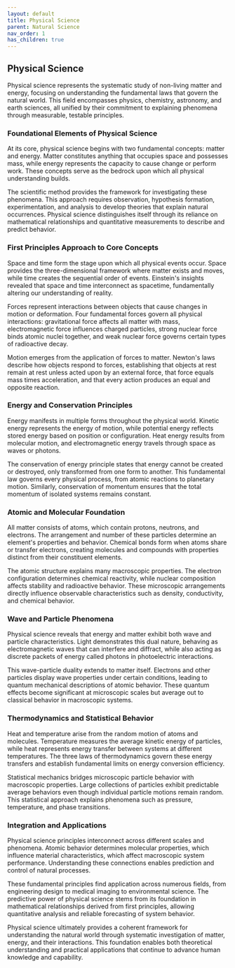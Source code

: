```yaml
---
layout: default
title: Physical Science
parent: Natural Science
nav_order: 1
has_children: true
---
```


## Physical Science

Physical science represents the systematic study of non-living matter and energy, focusing on understanding the fundamental laws that govern the natural world. This field encompasses physics, chemistry, astronomy, and earth sciences, all unified by their commitment to explaining phenomena through measurable, testable principles.

### Foundational Elements of Physical Science

At its core, physical science begins with two fundamental concepts: matter and energy. Matter constitutes anything that occupies space and possesses mass, while energy represents the capacity to cause change or perform work. These concepts serve as the bedrock upon which all physical understanding builds.

The scientific method provides the framework for investigating these phenomena. This approach requires observation, hypothesis formation, experimentation, and analysis to develop theories that explain natural occurrences. Physical science distinguishes itself through its reliance on mathematical relationships and quantitative measurements to describe and predict behavior.

### First Principles Approach to Core Concepts

Space and time form the stage upon which all physical events occur. Space provides the three-dimensional framework where matter exists and moves, while time creates the sequential order of events. Einstein's insights revealed that space and time interconnect as spacetime, fundamentally altering our understanding of reality.

Forces represent interactions between objects that cause changes in motion or deformation. Four fundamental forces govern all physical interactions: gravitational force affects all matter with mass, electromagnetic force influences charged particles, strong nuclear force binds atomic nuclei together, and weak nuclear force governs certain types of radioactive decay.

Motion emerges from the application of forces to matter. Newton's laws describe how objects respond to forces, establishing that objects at rest remain at rest unless acted upon by an external force, that force equals mass times acceleration, and that every action produces an equal and opposite reaction.

### Energy and Conservation Principles

Energy manifests in multiple forms throughout the physical world. Kinetic energy represents the energy of motion, while potential energy reflects stored energy based on position or configuration. Heat energy results from molecular motion, and electromagnetic energy travels through space as waves or photons.

The conservation of energy principle states that energy cannot be created or destroyed, only transformed from one form to another. This fundamental law governs every physical process, from atomic reactions to planetary motion. Similarly, conservation of momentum ensures that the total momentum of isolated systems remains constant.

### Atomic and Molecular Foundation

All matter consists of atoms, which contain protons, neutrons, and electrons. The arrangement and number of these particles determine an element's properties and behavior. Chemical bonds form when atoms share or transfer electrons, creating molecules and compounds with properties distinct from their constituent elements.

The atomic structure explains many macroscopic properties. The electron configuration determines chemical reactivity, while nuclear composition affects stability and radioactive behavior. These microscopic arrangements directly influence observable characteristics such as density, conductivity, and chemical behavior.

### Wave and Particle Phenomena

Physical science reveals that energy and matter exhibit both wave and particle characteristics. Light demonstrates this dual nature, behaving as electromagnetic waves that can interfere and diffract, while also acting as discrete packets of energy called photons in photoelectric interactions.

This wave-particle duality extends to matter itself. Electrons and other particles display wave properties under certain conditions, leading to quantum mechanical descriptions of atomic behavior. These quantum effects become significant at microscopic scales but average out to classical behavior in macroscopic systems.

### Thermodynamics and Statistical Behavior

Heat and temperature arise from the random motion of atoms and molecules. Temperature measures the average kinetic energy of particles, while heat represents energy transfer between systems at different temperatures. The three laws of thermodynamics govern these energy transfers and establish fundamental limits on energy conversion efficiency.

Statistical mechanics bridges microscopic particle behavior with macroscopic properties. Large collections of particles exhibit predictable average behaviors even though individual particle motions remain random. This statistical approach explains phenomena such as pressure, temperature, and phase transitions.

### Integration and Applications

Physical science principles interconnect across different scales and phenomena. Atomic behavior determines molecular properties, which influence material characteristics, which affect macroscopic system performance. Understanding these connections enables prediction and control of natural processes.

These fundamental principles find application across numerous fields, from engineering design to medical imaging to environmental science. The predictive power of physical science stems from its foundation in mathematical relationships derived from first principles, allowing quantitative analysis and reliable forecasting of system behavior.

Physical science ultimately provides a coherent framework for understanding the natural world through systematic investigation of matter, energy, and their interactions. This foundation enables both theoretical understanding and practical applications that continue to advance human knowledge and capability.
